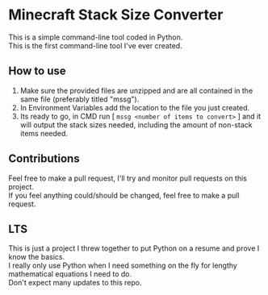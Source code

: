 # Minecraft Stack Size Converter

This is a simple command-line tool coded in Python.  
This is the first command-line tool I've ever created.

## How to use

1. Make sure the provided files are unzipped and are all contained in the same file (preferably titled "mssg").
2. In Environment Variables add the location to the file you just created.
3. Its ready to go, in CMD run [ `mssg <number of items to convert>` ] and it will output the stack sizes needed, including the amount of non-stack items needed.

## Contributions

Feel free to make a pull request, I'll try and monitor pull requests on this project.  
If you feel anything could/should be changed, feel free to make a pull request.

## LTS

This is just a project I threw together to put Python on a resume and prove I know the basics.  
I really only use Python when I need something on the fly for lengthy mathematical equations I need to do.  
Don't expect many updates to this repo.  